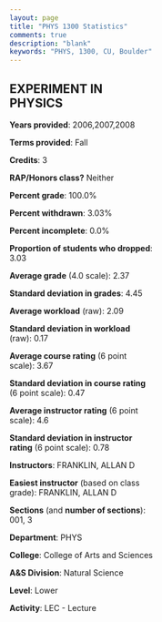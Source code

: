 ```yaml
---
layout: page
title: "PHYS 1300 Statistics"
comments: true
description: "blank"
keywords: "PHYS, 1300, CU, Boulder"
--- 
```

<head>
<script src="https://ajax.googleapis.com/ajax/libs/jquery/2.1.3/jquery.min.js"></script>
<script src="https://dl.dropboxusercontent.com/s/pc42nxpaw1ea4o9/highcharts.js?dl=0"></script>
<!-- <script src="../assets/js/highcharts.js"></script> -->
<style type="text/css">@font-face {
	font-family: "Bebas Neue";
	src: url(https://www.filehosting.org/file/details/544349/BebasNeue%20Regular.otf) format("opentype");
	}
	h1.Bebas { 
		font-family: "Bebas Neue", Verdana, Tahoma;
	}
</style>
</head>
<body>
	<div id="container" style="float: right; width: 45%; height: 88%; margin-left: 2.5%; margin-right: 2.5%;"></div>
	<script language="JavaScript">
		$(document).ready(function() {
		var chart = {type: 'column'};
		var title = {text: 'Grade Distribution'};
		var xAxis = {categories: ['A','B','C','D','F'],crosshair: true};
		var yAxis = {min: 0,title: {text: 'Percentage'}};
		var tooltip = {headerFormat: '<center><b><span style="font-size:20px">{point.key}</span></b></center>',
		               pointFormat: '<td style="padding:0"><b>{point.y:.1f}%</b></td>',
		               footerFormat: '</table>',shared: true,useHTML: true};
		var plotOptions = {column: {pointPadding: 0.0,borderWidth: 0}};  
		var credits = {enabled: false};var series= [{name: 'Percent',data: [12.5,50.0,21.88,3.13,12.5,]}];
		var json = {};
		json.chart = chart;
		json.title = title;
		json.tooltip = tooltip;
		json.xAxis = xAxis;
		json.yAxis = yAxis;  
		json.series = series;
		json.plotOptions = plotOptions;  
		json.credits = credits;
		$('#container').highcharts(json);
	});
	</script>
</body>
			   
## EXPERIMENT IN PHYSICS

**Years provided**: 2006,2007,2008

**Terms provided**: Fall

**Credits**: 3

**RAP/Honors class?** Neither

**Percent grade**: 100.0%

**Percent withdrawn**: 3.03%

**Percent incomplete**: 0.0%

**Proportion of students who dropped**: 3.03

**Average grade** (4.0 scale): 2.37

**Standard deviation in grades**: 4.45

**Average workload** (raw): 2.09

**Standard deviation in workload** (raw): 0.17

**Average course rating** (6 point scale): 3.67

**Standard deviation in course rating** (6 point scale): 0.47

**Average instructor rating** (6 point scale): 4.6

**Standard deviation in instructor rating** (6 point scale): 0.78

**Instructors**: FRANKLIN, ALLAN D

**Easiest instructor** (based on class grade): FRANKLIN, ALLAN D

**Sections** (and **number of sections**): 001, 3

**Department**: PHYS

**College**: College of Arts and Sciences

**A&S Division**: Natural Science

**Level**: Lower

**Activity**: LEC - Lecture